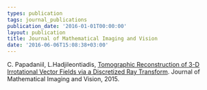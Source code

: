 ```yaml
---
types: publication
tags: journal_publications
publication_date: '2016-01-01T00:00:00'
layout: publication
title: Journal of Mathematical Imaging and Vision
date: '2016-06-06T15:08:38+03:00'
---
```

<p>C. Papadaniil, L.Hadjileontiadis,&nbsp;<a href="http://link.springer.com/article/10.1007%2Fs10851-015-0559-y">Tomographic Reconstruction of 3-D Irrotational Vector Fields via a Discretized Ray Transform</a>.&nbsp;Journal of Mathematical Imaging and Vision, 2015.</p>
